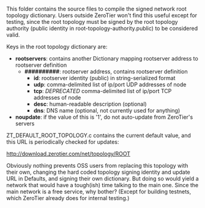 This folder contains the source files to compile the signed network root topology dictionary. Users outside ZeroTier won't find this useful except for testing, since the root topology must be signed by the root topology authority (public identity in root-topology-authority.public) to be considered valid.

Keys in the root topology dictionary are:

 * **rootservers**: contains another Dictionary mapping rootserver address to rootserver definition
   * **##########**: rootserver address, contains rootserver definition
     * **id**: rootserver identity (public) in string-serialized format
     * **udp**: comma-delimited list of ip/port UDP addresses of node
     * **tcp**: *DEPRECATED* comma-delimited list of ip/port TCP addresses of node
     * **desc**: human-readable description (optional)
     * **dns**: DNS name (optional, not currently used for anything)
 * **noupdate**: if the value of this is '1', do not auto-update from ZeroTier's servers

ZT_DEFAULT_ROOT_TOPOLOGY.c contains the current default value, and this URL is periodically checked for updates:

http://download.zerotier.com/net/topology/ROOT

Obviously nothing prevents OSS users from replacing this topology with their own, changing the hard coded topology signing identity and update URL in Defaults, and signing their own dictionary. But doing so would yield a network that would have a tough(ish) time talking to the main one. Since the main network is a free service, why bother? (Except for building testnets, which ZeroTier already does for internal testing.)
